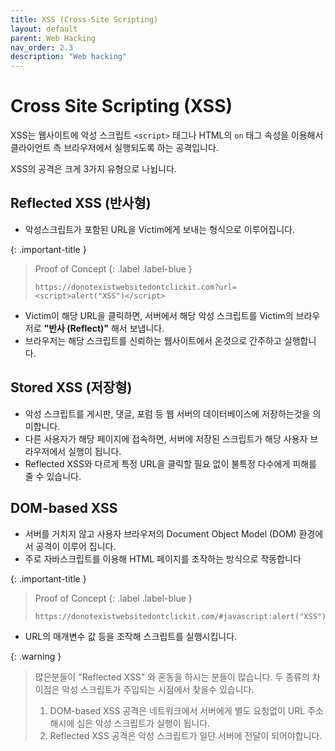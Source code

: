```yaml
---
title: XSS (Cross-Site Scripting)
layout: default
parent: Web Hacking
nav_order: 2.3
description: "Web hacking"
---
```


# Cross Site Scripting (XSS)

XSS는 웹사이트에 악성 스크립트 `<script>` 태그나 HTML의 `on` 태그 속성을 이용해서 클라이언트 측 브라우저에서 실행되도록 하는 공격입니다.

XSS의 공격은 크게 3가지 유형으로 나뉩니다.

## Reflected XSS (반사형) 
- 악성스크립트가 포함된 URL을 Victim에게 보내는 형식으로 이루어집니다.

{: .important-title }
> Proof of Concept
> {: .label .label-blue }
> ``` 
> https://donotexistwebsitedontclickit.com?url=<script>alert("XSS")</script> 
>```

- Victim이 해당 URL을 클릭하면, 서버에서 해당 악성 스크립트를 Victim의 브라우저로 **"반사 (Reflect)"** 해서 보냅니다.
- 브라우저는 해당 스크립트를 신뢰하는 웹사이트에서 온것으로 간주하고 실행합니다.

## Stored XSS (저장형)
- 악성 스크립트를 게시판, 댓글, 포럼 등 웹 서버의 데이터베이스에 저장하는것을 의미합니다.
- 다른 사용자가 해당 페이지에 접속하면, 서버에 저장된 스크립트가 해당 사용자 브라우저에서 실행이 됩니다.
- Reflected XSS와 다르게 특정 URL을 클릭할 필요 없이 불특정 다수에게 피해를 줄 수 있습니다.

## DOM-based XSS
- 서버를 거치지 않고 사용자 브라우저의 Document Object Model (DOM) 환경에서 공격이 이루어 집니다.
- 주로 자바스크립트를 이용해 HTML 페이지를 조작하는 방식으로 작동합니다

{: .important-title }
> Proof of Concept
> {: .label .label-blue }
> ``` 
> https://donotexistwebsitedontclickit.com/#javascript:alert("XSS") 
>```

- URL의 매개변수 값 등을 조작해 스크립트를 실행시킵니다.

{: .warning }
> 많은분들이 "Reflected XSS" 와 혼동을 하시는 분들이 많습니다. 두 종류의 차이점은 악성 스크립트가 주입되는 시점에서 찾을수 있습니다.
> 1. DOM-based XSS 공격은 네트워크에서 서버에게 별도 요청없이 URL 주소 해시에 심은 악성 스크립트가 실행이 됩니다.
> 2. Reflected XSS 공격은 악성 스크립트가 일단 서버에 전달이 되어야합니다. 

